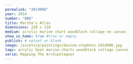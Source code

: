 ```yaml
---
permalink: "2014006"
year: 2014
number: "006"
title: Martha's Atlas
dimensions: 220 x 110
medium: acrylic marine chart woodblock collage on canvas
show_in_home: true #true or empty
publish: # notyet or blank
image: /assets/p/paintings/davina-stephens-2014006.jpg
tags: acrylic boat marine-charts woodblock collage canvas
serie: Mapping The Archipelagoes
---
```

